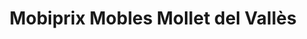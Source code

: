 ---
title: "Mobiprix Mobles Mollet del Vallès"
url: /mollet-del-valles/mobiprix-mobles-mollet-del-valles/
shop: muebles
---